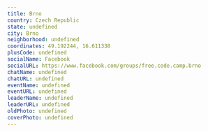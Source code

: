 ```yaml
---
title: Brno
country: Czech Republic
state: undefined
city: Brno
neighborhood: undefined
coordinates: 49.192244, 16.611338
plusCode: undefined
socialName: Facebook
socialURL: https://www.facebook.com/groups/free.code.camp.brno
chatName: undefined
chatURL: undefined
eventName: undefined
eventURL: undefined
leaderName: undefined
leaderURL: undefined
oldPhoto: undefined
coverPhoto: undefined
---
```


